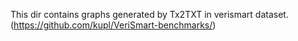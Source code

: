 This dir contains graphs generated by Tx2TXT in verismart dataset. (https://github.com/kupl/VeriSmart-benchmarks/)